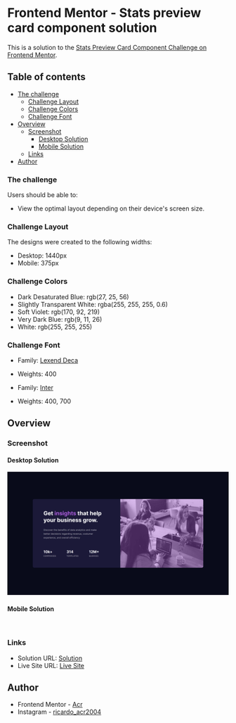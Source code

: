 # Frontend Mentor - Stats preview card component solution

This is a solution to the [Stats Preview Card Component Challenge on Frontend Mentor](https://www.frontendmentor.io/challenges/stats-preview-card-component-8JqbgoU62).

## Table of contents
- [The challenge](#the-challenge)
  - [Challenge Layout](#challenge-layout)
  - [Challenge Colors](#challenge-colors)
  - [Challenge Font](#challenge-font)
- [Overview](#overview)
  - [Screenshot](#screenshot)
    - [Desktop Solution](#desktop-solution)
    - [Mobile Solution](#mobile-solution)
  - [Links](#links)
- [Author](#author)

### The challenge

Users should be able to:

- View the optimal layout depending on their device's screen size.

### Challenge Layout

The designs were created to the following widths:

- Desktop: 1440px
- Mobile: 375px

### Challenge Colors

- Dark Desaturated Blue: rgb(27, 25, 56)
- Slightly Transparent White: rgba(255, 255, 255, 0.6)
- Soft Violet: rgb(170, 92, 219)
- Very Dark Blue: rgb(9, 11, 26)
- White: rgb(255, 255, 255)

### Challenge Font

- Family: [Lexend Deca](https://fonts.google.com/specimen/Lexend+Deca)
- Weights: 400

- Family: [Inter](https://fonts.google.com/specimen/Inter)
- Weights: 400, 700

## Overview

### Screenshot

#### Desktop Solution
![](Design/Solution/Desktop%20Solution.png)

#### Mobile Solution
![]()

### Links

- Solution URL: [Solution]()
- Live Site URL: [Live Site]()

## Author

- Frontend Mentor - [Acr](https://www.frontendmentor.io/profile/Acr2004)
- Instagram - [ricardo_acr2004](https://www.instagram.com/ricardo_acr2004/)